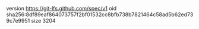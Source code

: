 version https://git-lfs.github.com/spec/v1
oid sha256:8df89eaf864073757f2bf01532cc8bfb738b7821464c58ad5b62ed739c7e9951
size 3204

